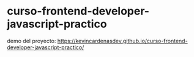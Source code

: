 # curso-frontend-developer-javascript-practico
demo del proyecto: https://kevincardenasdev.github.io/curso-frontend-developer-javascript-practico/
